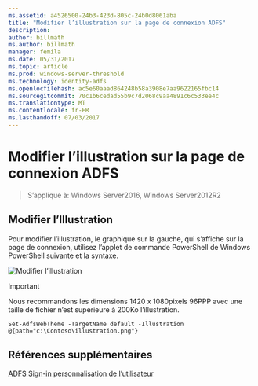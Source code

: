```yaml
---
ms.assetid: a4526500-24b3-423d-805c-24b0d8061aba
title: "Modifier l’illustration sur la page de connexion ADFS"
description: 
author: billmath
ms.author: billmath
manager: femila
ms.date: 05/31/2017
ms.topic: article
ms.prod: windows-server-threshold
ms.technology: identity-adfs
ms.openlocfilehash: ac5e60aaad864248b58a3908e7aa9622165fbc14
ms.sourcegitcommit: 70c1b6cedad55b9c7d2068c9aa4891c6c533ee4c
ms.translationtype: MT
ms.contentlocale: fr-FR
ms.lasthandoff: 07/03/2017
---
```

# <a name="change-the-illustration-on-the-ad-fs-sign-in-page"></a>Modifier l’illustration sur la page de connexion ADFS

>S’applique à: Windows Server2016, Windows Server2012R2

## <a name="change-the-illustration"></a>Modifier l’Illustration  


Pour modifier l’illustration, le graphique sur la gauche, qui s’affiche sur la page de connexion, utilisez l’applet de commande PowerShell de Windows PowerShell suivante et la syntaxe.  

![Modifier l’illustration](media/AD-FS-user-sign-in-customization/ADFS_Blue_Custom2.png)
  
> [!IMPORTANT]  
> Nous recommandons les dimensions 1420 x 1080pixels 96PPP avec une taille de fichier n’est supérieure à 200Ko l’illustration.  
  
 
    Set-AdfsWebTheme -TargetName default -Illustration @{path="c:\Contoso\illustration.png"}  

## <a name="additional-references"></a>Références supplémentaires 
[ADFS Sign-in personnalisation de l’utilisateur](AD-FS-user-sign-in-customization.md)  
  
  

